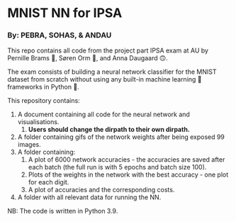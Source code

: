 # MNIST NN for IPSA 
### By: PEBRA, SOHAS, & ANDAU
This repo contains all code from the project part IPSA exam at AU by Pernille Brams &#129312;, Søren Orm &#128591;, and Anna Daugaard &#128579;. 

The exam consists of building a neural network classifier for the MNIST dataset from scratch without using any built-in machine learning &#129302; frameworks in Python &#128013;.

This repository contains:
1. A document containing all code for the neural network and visualisations.
      1. **Users should change the dirpath to their own dirpath.**
2. A folder containing gifs of the network weights after being exposed 99 images.
3. A folder containing:
      1. A plot of 6000 network accuracies - the accuracies are saved after each batch (the full run is with 5 epochs and batch size 100).
      2. Plots of the weights in the network with the best accuracy - one plot for each digit.
      3. A plot of accuracies and the corresponding costs.
3. A folder with all relevant data for running the NN.

NB: The code is written in Python 3.9.
